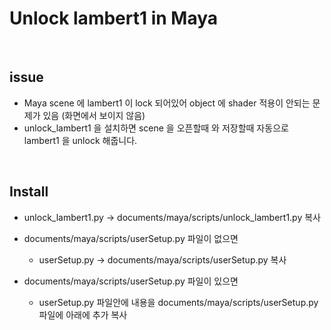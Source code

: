 # Unlock lambert1 in Maya

<br>

## issue

- Maya scene 에 lambert1 이 lock 되어있어 object 에 shader 적용이 안되는 문제가 있음 (화면에서 보이지 않음)
- unlock_lambert1 을 설치하면 scene 을 오픈할때 와 저장할때 자동으로 lambert1 을 unlock 해줍니다.

<br>

## Install

- unlock_lambert1.py -> documents/maya/scripts/unlock_lambert1.py  복사 

- documents/maya/scripts/userSetup.py 파일이 없으면 
    - userSetup.py -> documents/maya/scripts/userSetup.py 복사

- documents/maya/scripts/userSetup.py 파일이 있으면 
    - userSetup.py 파일안에 내용을 documents/maya/scripts/userSetup.py  파일에 아래에 추가 복사

